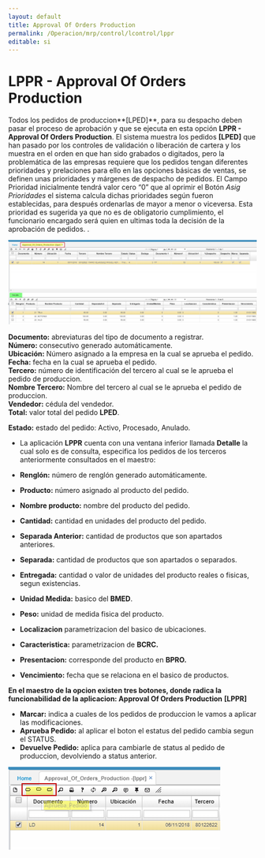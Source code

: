 ```yaml
---
layout: default
title: Approval Of Orders Production
permalink: /Operacion/mrp/control/lcontrol/lppr
editable: si
---
```


# LPPR - Approval Of Orders Production

Todos los pedidos de produccion**[LPED]**, para su despacho deben pasar el proceso de aprobación y que se ejecuta en esta opción **LPPR - Approval Of Orders Production**. El sistema muestra los pedidos **[LPED]** que han pasado por los controles de validación o liberación de cartera y los muestra en el orden en que han sido grabados o digitados, pero la problemática de las empresas requiere que los pedidos tengan diferentes prioridades y prelaciones para ello en las opciones básicas de ventas, se definen unas prioridades y márgenes de despacho de pedidos. El Campo Prioridad inicialmente tendrá valor cero “0” que al oprimir el Botón _Asig Prioridades_ el sistema calcula dichas prioridades según fueron establecidas, para después ordenarlas de mayor a menor o viceversa. Esta prioridad es sugerida ya que no es de obligatorio cumplimiento, el funcionario encargado será quien en ultimas toda la decisión de la aprobación de pedidos.  .

![](lppr1.png)

**Documento:** abreviaturas del tipo de documento a registrar.  
**Número:** consecutivo generado automáticamente.  
**Ubicación:** Número asignado a la empresa en la cual se aprueba el pedido.  
**Fecha:** fecha en la cual se aprueba el pedido.  
**Tercero:** número de identificación  del tercero al cual se le aprueba el pedido de produccion.  
**Nombre Tercero:** Nombre del tercero al cual se le aprueba el pedido de produccion.  
**Vendedor:** cédula del vendedor.  
**Total:** valor total del pedido **LPED**.  

**Estado:** estado del pedido: Activo, Procesado, Anulado.  

* La aplicación **LPPR** cuenta con una ventana inferior llamada **Detalle** la cual solo es de consulta, especifica los pedidos de los terceros anteriormente consultados en el maestro:  


* **Renglón:** número de renglón generado automáticamente.  
* **Producto:** número asignado al producto del pedido.  
* **Nombre producto:** nombre del producto del pedido.  
* **Cantidad:** cantidad en unidades del producto del pedido.  
* **Separada Anterior:**  cantidad de productos que son apartados anteriores.  
* **Separada:**  cantidad de productos que son apartados o separados.  
* **Entregada:**  cantidad o valor de unidades del producto reales o fisicas, segun existencias.  
* **Unidad Medida:** basico del **BMED**.  
* **Peso:** unidad de medida fisica del producto.  
* **Localizacion** parametrizacion del basico de ubicaciones.  
* **Caracteristica:** parametrizacion de **BCRC.**  
* **Presentacion:** corresponde del producto en **BPRO.**  
* **Vencimiento:** fecha que se relaciona en el basico de productos.  

**En el maestro de la opcion existen tres botones, donde radica la funcionabilidad de la aplicacion: Approval Of Orders Production** **[LPPR]**
* **Marcar:** indica a cuales de los pedidos de produccion le vamos a aplicar las modificaciones.  
* **Aprueba Pedido:** al aplicar el boton el estatus del pedido cambia segun el STATUS.  
* **Devuelve Pedido:** aplica para cambiarle  de status  al pedido de produccion, devolviendo a status anterior.  


![](lppr2.png)









